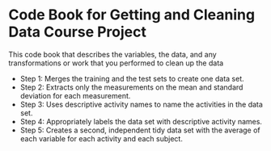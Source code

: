# Code Book for Getting and Cleaning Data Course Project

This code book that describes the variables, the data, and any transformations or work that you performed to clean up the data
* Step 1: Merges the training and the test sets to create one data set.  
* Step 2: Extracts only the measurements on the mean and standard deviation for each measurement.  
* Step 3: Uses descriptive activity names to name the activities in the data set.  
* Step 4: Appropriately labels the data set with descriptive activity names.  
* Step 5: Creates a second, independent tidy data set with the average of each variable for each activity and each subject. 